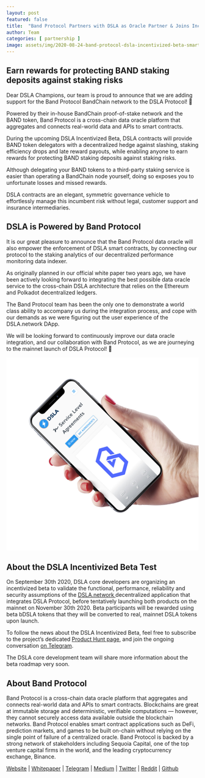 ```yaml
---
layout: post
featured: false
title:  "Band Protocol Partners with DSLA as Oracle Partner & Joins Incentivized Beta Test"
author: Team
categories: [ partnership ]
image: assets/img/2020-08-24-band-protocol-dsla-incentivized-beta-smartphone.jpg
---
```


## Earn rewards for protecting BAND staking deposits against staking risks

Dear DSLA Champions, our team is proud to announce that we are adding support for the Band Protocol BandChain network to the DSLA Protocol! 🎉

Powered by their in-house BandChain proof-of-stake network and the BAND token, Band Protocol is a cross-chain data oracle platform that aggregates and connects real-world data and APIs to smart contracts. 

During the upcoming DSLA Incentivized Beta, DSLA contracts will provide BAND token delegators with a decentralized hedge against slashing, staking efficiency drops and late reward payouts, while enabling anyone to earn rewards for protecting BAND staking deposits against staking risks.

Although delegating your BAND tokens to a third-party staking service is easier than operating a BandChain node yourself, doing so exposes you to unfortunate losses and missed rewards.

DSLA contracts are an elegant, symmetric governance vehicle to effortlessly manage this incumbent risk without legal, customer support and insurance intermediaries.

## DSLA is Powered by Band Protocol

It is our great pleasure to announce that the Band Protocol data oracle will also empower the enforcement of DSLA smart contracts, by connecting our protocol to the staking analytics of our decentralized performance monitoring data indexer.  

As originally planned in our official white paper two years ago, we have been actively looking forward to integrating the best possible data oracle service to the cross-chain DSLA architecture that relies on the Ethereum and Polkadot decentralized ledgers.  

The Band Protocol team has been the only one to demonstrate a world class ability to accompany us during the integration process, and cope with our demands as we were figuring out the user experience of the DSLA.network DApp.  

We will be looking forward to continuously improve our data oracle integration, and our collaboration with Band Protocol, as we are journeying to the mainnet launch of DSLA Protocol! 🤟
 
 ![Band Protocol DSLA Contract on DSLA.network](/assets/img/2020-08-24-band-protocol-dsla-incentivized-beta-smartphone-alt.jpg)

## About the DSLA Incentivized Beta Test  

On September 30th 2020, DSLA core developers are organizing an incentivized beta to validate the functional, performance, reliability and security assumptions of the [DSLA.network ](https://dsla.network) decentralized application that integrates DSLA Protocol, before tentatively launching both products on the mainnet on November 30th 2020. Beta participants will be rewarded using beta bDSLA tokens that they will be converted to real, mainnet DSLA tokens upon launch.

To follow the news about the DSLA Incentivized Beta, feel free to subscribe to the project’s dedicated [Product Hunt page](https://www.producthunt.com/upcoming/dsla-network), and join the ongoing conversation [on Telegram](https://t.me/stacktical). 

The DSLA core development team will share more information about the beta roadmap very soon.

## About Band Protocol  

Band Protocol is a cross-chain data oracle platform that aggregates and connects real-world data and APIs to smart contracts. Blockchains are great at immutable storage and deterministic, verifiable computations — however, they cannot securely access data available outside the blockchain networks. Band Protocol enables smart contract applications such as DeFi, prediction markets, and games to be built on-chain without relying on the single point of failure of a centralized oracle. Band Protocol is backed by a strong network of stakeholders including Sequoia Capital, one of the top venture capital firms in the world, and the leading cryptocurrency exchange, Binance.

[Website](https://bandprotocol.com/) | [Whitepaper](https://whitepaper.bandprotocol.com/) | [Telegram](https://t.me/bandprotocol) | [Medium](https://medium.com/bandprotocol) | [Twitter](https://twitter.com/bandprotocol) | [Reddit](https://www.reddit.com/r/bandprotocol) | [Github](https://github.com/bandprotocol/)

